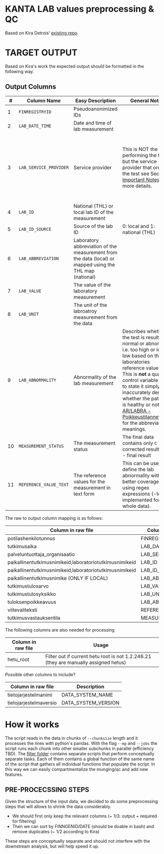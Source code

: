 # KANTA LAB values preprocessing & QC

Based on Kira Detrois' [existing repo](https://github.com/detroiki/kanta_lab).


# TARGET OUTPUT

Based on Kira's work the expected output should be formatted in the following way.

## Output Columns

| #   | Column Name | Easy Description | General Notes | Technical Notes |
| --- | --- | --- | --- | --- |
| 1   | `FINREGISTRYID` | Pseudoanonimized IDs |     |     |
| 2   | `LAB_DATE_TIME` | Date and time of lab measurement |     |     |
| 3   | `LAB_SERVICE_PROVIDER` | Service provider | This is NOT the lab performing the test but the service provider that ordered the test see Section [Important Notes](#final_notes) for more details. | The original data contains uses OIDs  ([OID-yksilöintitunnukset](https://thl.fi/aiheet/tiedonhallinta-sosiaali-ja-terveysalalla/ohjeet-ja-soveltaminen/koodistopalvelun-ohjeet/oid-yksilointitunnukset)). These were mapped to a readable string based on the city where the service provider is registered i.e. *HUS is mapped to Helsinki_1301*. The map is in the [data folder](/finngen_qc/data/thl\_sote\_map_named.tsv) and based on [THL - SOTE-organisaatiorekisteri 2008](https://koodistopalvelu.kanta.fi/codeserver/pages/classification-view-page.xhtml?classificationKey=421&versionKey=501). |
| 4   | `LAB_ID` | National (THL) or local lab ID of the measurement |     |     |
| 5   | `LAB_ID_SOURCE` | Source of the lab ID | 0: local and 1: national (THL) |     |
| 6   | `LAB_ABBREVIATION` | Laboratory abbreviation of the measurement from the data (local) or mapped using the THL map (national) |     | The map for the national (THL) IDs is in the [data folder](/finngen_qc//data/thl_lab_id_abbrv_map.tsv),  and was downloaded from [Kuntaliitto - Laboratoriotutkimusnimikkeistö](https://koodistopalvelu.kanta.fi/codeserver/pages/classification-view-page.xhtml?classificationKey=88&versionKey=120) |
| 7   | `LAB_VALUE` | The value of the laboratory measurement |     |     |
| 8   | `LAB_UNIT` | The unit of the labroatroy measurement from the data |     |     |
| 9   | `LAB_ABNORMALITY` | Abnormality of the lab measurement | Describes whether the test is result is normal or abnormal i.e. too high or low low based on the laboratories reference values. This is **not** a quality control variable but to state it simply and inaccurately denotes whether the patient is healthy or not. See [AR/LABRA - Poikkeustilanneviestit](https://91.202.112.142/codeserver/pages/publication-view-page.xhtml?distributionKey=10329&versionKey=324&returnLink=fromVersionPublicationList) for the abbreviations meanings. | The column contains a lot of missingness. |
| 10  | `MEASUREMENT_STATUS` | The measurement status | The final data contains only `C` \- corrected results or `F` \- final result | See [Koodistopalvelu - AR/LABRA - Tutkimusvastauksien tulkintakoodit 1997](https://koodistopalvelu.kanta.fi/codeserver/pages/publication-view-page.xhtml?distributionKey=2637&versionKey=321&returnLink=fromVersionPublicationList) |
| 11  | `REFERENCE_VALUE_TEXT` | The reference values for the measurement in text form | This can be used to define the lab abnormality with better coverage using regex expressions (-to be implemented for the whole data). |     |

The raw to output column mapping is as follows:

| Column in raw file                                      | Column in clean file | Comment |
|---------------------------------------------------------|----------------------|---------|
| potilashenkilotunnus                                    | FINREGISTRYID        |         |
| tutkimusaika                                            | LAB_DATE_TIME        |         |
| palveluntuottaja_organisaatio                           | LAB_SERVICE_PROVIDER |         |
| paikallinentutkimusnimikeid,laboratoriotutkimusnimikeid | LAB_ID               |         |
| paikallinentutkimusnimikeid,laboratoriotutkimusnimikeid | LAB_ID_SOURCE        |         |
| paikallinentutkimusnimike (ONLY IF LOCAL)               | LAB_ABBREVIATION     |         |
| tutkimustulosarvo                                       | LAB_VALUE            |         |
| tutkimustulosyksikko                                    | LAB_UNIT             |         |
| tuloksenpoikkeavuus                                     | LAB_ABNORMALITY      |         |
| viitevaliteksti                                         | REFERENCE_VALUE_TEXT |         |
| tutkimusvastauksentila                                  | MEASUREMENT_STATUS   |         |

The following columns are also needed for processing

| Column in raw file      | Usage                                                                                |
|-------------------------|--------------------------------------------------------------------------------------|
| hetu_root               | Filter out if current hetu root is not 1.2.246.21 (they are manually assigned hetus) |


Possible other columns to include?

| Column in raw file     | Description         |
|------------------------|---------------------|
| tietojarjestelmanimi   | DATA_SYSTEM_NAME    |
| tietojarjestelmaversio | DATA_SYSTEM_VERSION |

# How it works

The script reads in the data in chunks of  `--chunksize` length and it processes the lines with python's pandas. With the flag `--mp` and `--jobs` the script runs each chunk into other smaller subchunks in parallel (efficiency TBD). The [filter folder](/finngen_qc/filters/) contains separate scripts that perform conceptually separate tasks. Each of them contains a global function of the same name of the script that gathers all individual functions that populate the script. In this way we can easily compartmentalize the munging/qc and add new features.



## PRE-PROCECSSING STEPS

Given the structure of the input data, we decided to do some preprocessing steps that will allows to shrink the data considerably. 
- We should first only keep the relevant columns (~ 1/3: output + required for filtering)
- Then we can sort by FINNGENID/DATE (should be doable in bash) and remove duplicates (~ 1/2 according to Kira)

These steps are conceptually separate and should not interfere with the downstream analysis, but will help speed it up.
